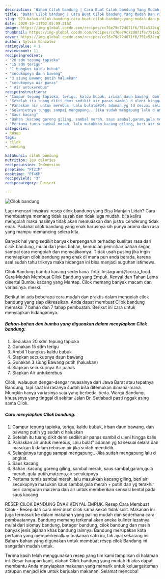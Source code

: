 ```yaml
---
description: "Bahan Cilok bandung | Cara Buat Cilok bandung Yang Mudah Dan Praktis"
title: "Bahan Cilok bandung | Cara Buat Cilok bandung Yang Mudah Dan Praktis"
slug: 923-bahan-cilok-bandung-cara-buat-cilok-bandung-yang-mudah-dan-praktis
date: 2020-10-11T02:05:09.216Z
image: https://img-global.cpcdn.com/recipes/cc76e79c72d071f6/751x532cq70/cilok-bandung-foto-resep-utama.jpg
thumbnail: https://img-global.cpcdn.com/recipes/cc76e79c72d071f6/751x532cq70/cilok-bandung-foto-resep-utama.jpg
cover: https://img-global.cpcdn.com/recipes/cc76e79c72d071f6/751x532cq70/cilok-bandung-foto-resep-utama.jpg
author: Sylvia Gonzalez
ratingvalue: 4.1
reviewcount: 11
recipeingredient:
- "20 sdm tepung tapioka"
- "15 sdm terigu"
- "1 bungkus kaldu bubuk"
- "secukupnya daun bawang"
- "3 siung Bawang putih haluskan"
- "secukupnya Air panas"
- " Air untukerebus"
recipeinstructions:
- "Campur tepung tapioka, terigu, kaldu bubuk, irisan daun bawang, dan bawang putih yg sudah d haluskan"
- "Setelah itu tuang dikit demi sedikit air panas sambil d uleni hingga kalis"
- "Panaskan air untuk merebus, Lalu bulat&#34; adonan yg td sesuai selara dan masukan k dalam rebusan air jika sudah mendidih."
- "Selanjutnya tunggu sampai mengapung.. Jika sudah mengapung lalu d angkat."
- "Saus kacang"
- "Bahan :kacang goreng giling, sambal merah, saus sambal,garam,gula merah, gula putih,maizena,air secukupnya"
- "Pertama tumis sambal merah, lalu masukkan kacang giling, beri air secukupnya masukan saus sambal,gula merah + putih dan yg terakhir beri campuran maizena dan air untuk memberikan sensasi kental pada saus kacang"
categories:
- Resep
tags:
- cilok
- bandung

katakunci: cilok bandung 
nutrition: 200 calories
recipecuisine: Indonesian
preptime: "PT21M"
cooktime: "PT46M"
recipeyield: "3"
recipecategory: Dessert

---
```



![Cilok bandung](https://img-global.cpcdn.com/recipes/cc76e79c72d071f6/751x532cq70/cilok-bandung-foto-resep-utama.jpg)

Lagi mencari inspirasi resep cilok bandung yang Bisa Manjain Lidah? Cara membuatnya memang tidak susah dan tidak juga mudah. bila keliru mengolah maka hasilnya tidak akan memuaskan dan justru cenderung tidak enak. Padahal cilok bandung yang enak harusnya sih punya aroma dan rasa yang mampu memancing selera kita.

Banyak hal yang sedikit banyak berpengaruh terhadap kualitas rasa dari cilok bandung, mulai dari jenis bahan, kemudian pemilihan bahan segar, sampai cara mengolah dan menyajikannya. Tidak usah pusing jika ingin menyiapkan cilok bandung yang enak di mana pun anda berada, karena asal sudah tahu triknya maka hidangan ini bisa menjadi suguhan istimewa.

Cilok Bandung bumbu kacang sederhana. foto: Instagram/@corza_food. Cara Mudah Membuat Cilok Bandung yang Empuk, Kenyal dan Tahan Lama disertai Bumbu kacang yang Mantap. Cilok memang banyak macam dan variasinya. meski.


Berikut ini ada beberapa cara mudah dan praktis dalam mengolah cilok bandung yang siap dikreasikan. Anda dapat membuat Cilok bandung memakai 7 bahan dan 7 tahap pembuatan. Berikut ini cara untuk menyiapkan hidangannya.

<!--inarticleads1-->

##### Bahan-bahan dan bumbu yang digunakan dalam menyiapkan Cilok bandung:

1. Sediakan 20 sdm tepung tapioka
1. Gunakan 15 sdm terigu
1. Ambil 1 bungkus kaldu bubuk
1. Siapkan secukupnya daun bawang
1. Gunakan 3 siung Bawang putih (haluskan)
1. Siapkan secukupnya Air panas
1. Siapkan  Air untukerebus


Cilok, walaupun dengar-dengar muasalnya dari Jawa Barat atau tepatnya Bandung, tapi saat ini rasanya sudah bisa ditemukan dimana-mana. Mungkin hanya variasinya saja yang berbeda-beda. Warga Bandung, khususnya yang tinggal di sekitar Jalan Dr. Setiabudi pasti nggak asing sama Cilok. 

<!--inarticleads2-->

##### Cara menyiapkan Cilok bandung:

1. Campur tepung tapioka, terigu, kaldu bubuk, irisan daun bawang, dan bawang putih yg sudah d haluskan
1. Setelah itu tuang dikit demi sedikit air panas sambil d uleni hingga kalis
1. Panaskan air untuk merebus, Lalu bulat&#34; adonan yg td sesuai selara dan masukan k dalam rebusan air jika sudah mendidih.
1. Selanjutnya tunggu sampai mengapung.. Jika sudah mengapung lalu d angkat.
1. Saus kacang
1. Bahan :kacang goreng giling, sambal merah, saus sambal,garam,gula merah, gula putih,maizena,air secukupnya
1. Pertama tumis sambal merah, lalu masukkan kacang giling, beri air secukupnya masukan saus sambal,gula merah + putih dan yg terakhir beri campuran maizena dan air untuk memberikan sensasi kental pada saus kacang


RESEP CILOK BANDUNG ENAK KENYAL EMPUK. Resep Cara Membuat Cilok - Resep dari cara membuat cilok sama sekali tidak sulit. Makanan ini juga termasuk ke dalam makanan yang paling mudah dan sederhana cara pembuatannya. Bandung memang terkenal akan aneka kuliner lezatnya mulai dari siomay bandung, batagor bandung, cilok bandung dan masih banyak jenis jajanan khas bandung lainnya. Bandung merupakan kota pertama yang memperkenalkan makanan satu ini, tak ayal sekarang ini Bahan-bahan yang digunakan untuk membuat resep cilok Bandung ini sangatlah mudah untuk. 

Terima kasih telah menggunakan resep yang tim kami tampilkan di halaman ini. Besar harapan kami, olahan Cilok bandung yang mudah di atas dapat membantu Anda menyiapkan makanan yang menarik untuk keluarga/teman ataupun menjadi ide untuk berjualan makanan. Selamat mencoba!
